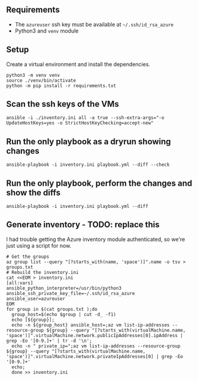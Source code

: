 ## Requirements
- The `azureuser` ssh key must be available at `~/.ssh/id_rsa_azure`
- Python3 and `venv` module

## Setup

Create a virtual environment and install the dependencies.

```
python3 -m venv venv
source ./venv/bin/activate
python -m pip install -r requirements.txt
```

## Scan the ssh keys of the VMs
```
ansible -i ./inventory.ini all -a true --ssh-extra-args="-o UpdateHostKeys=yes -o StrictHostKeyChecking=accept-new"
```

## Run the only playbook as a dryrun showing changes
```
ansible-playbook -i inventory.ini playbook.yml --diff --check
```

## Run the only playbook, perform the changes and show the diffs
```
ansible-playbook -i inventory.ini playbook.yml --diff
```

## Generate inventory - TODO: replace this

I had trouble getting the Azure inventory module authenticated, so we're just using a script for now.

```
# Get the groups
az group list --query "[?starts_with(name, 'space')]".name -o tsv > groups.txt
# Rebuild the inventory.ini
cat <<EOM > inventory.ini
[all:vars]
ansible_python_interpreter=/usr/bin/python3
ansible_ssh_private_key_file=~/.ssh/id_rsa_azure
ansible_user=azureuser
EOM
for group in $(cat groups.txt );do 
  group_host=$(echo $group | cut -d_ -f1)
  echo [${group}]; 
  echo -n ${group_host} ansible_host=;az vm list-ip-addresses --resource-group ${group} --query "[?starts_with(virtualMachine.name, 'space')]".virtualMachine.network.publicIpAddresses[0].ipAddress | grep -Eo '[0-9.]+' | tr -d '\n';
  echo -n " private_ip=";az vm list-ip-addresses --resource-group ${group} --query "[?starts_with(virtualMachine.name, 'space')]".virtualMachine.network.privateIpAddresses[0] | grep -Eo '[0-9.]+'
  echo;
  done >> inventory.ini
```